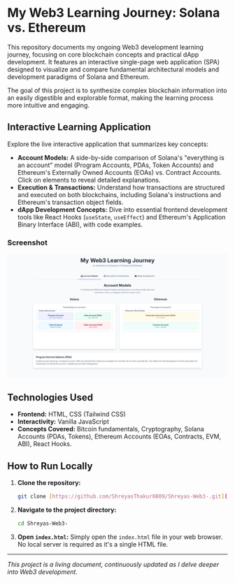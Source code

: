 # My Web3 Learning Journey: Solana vs. Ethereum

This repository documents my ongoing Web3 development learning journey, focusing on core blockchain concepts and practical dApp development. It features an interactive single-page web application (SPA) designed to visualize and compare fundamental architectural models and development paradigms of Solana and Ethereum.

The goal of this project is to synthesize complex blockchain information into an easily digestible and explorable format, making the learning process more intuitive and engaging.

## Interactive Learning Application

Explore the live interactive application that summarizes key concepts:

* **Account Models:** A side-by-side comparison of Solana's "everything is an account" model (Program Accounts, PDAs, Token Accounts) and Ethereum's Externally Owned Accounts (EOAs) vs. Contract Accounts. Click on elements to reveal detailed explanations.
* **Execution & Transactions:** Understand how transactions are structured and executed on both blockchains, including Solana's instructions and Ethereum's transaction object fields.
* **dApp Development Concepts:** Dive into essential frontend development tools like React Hooks (`useState`, `useEffect`) and Ethereum's Application Binary Interface (ABI), with code examples.

### Screenshot

![Web3 Learning Journey Overview](images/landingpage.png)

## Technologies Used

* **Frontend:** HTML, CSS (Tailwind CSS)
* **Interactivity:** Vanilla JavaScript
* **Concepts Covered:** Bitcoin fundamentals, Cryptography, Solana Accounts (PDAs, Tokens), Ethereum Accounts (EOAs, Contracts, EVM, ABI), React Hooks.

## How to Run Locally

1.  **Clone the repository:**
    ```bash
    git clone [https://github.com/ShreyasThakur0809/Shreyas-Web3-.git](https://github.com/ShreyasThakur0809/Shreyas-Web3-.git)
    ```
2.  **Navigate to the project directory:**
    ```bash
    cd Shreyas-Web3-
    ```
3.  **Open `index.html`:** Simply open the `index.html` file in your web browser. No local server is required as it's a single HTML file.

---

_This project is a living document, continuously updated as I delve deeper into Web3 development._
